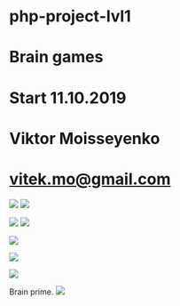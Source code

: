 # php-project-lvl1
# Brain games
# Start 11.10.2019
# Viktor Moisseyenko
# vitek.mo@gmail.com
<a href="https://codeclimate.com/github/vitek-mo/php-project-lvl1/maintainability"><img src="https://api.codeclimate.com/v1/badges/4183019995f4d16ee7f0/maintainability" /></a>
<a href="https://codeclimate.com/github/vitek-mo/php-project-lvl1/test_coverage"><img src="https://api.codeclimate.com/v1/badges/4183019995f4d16ee7f0/test_coverage" /></a>

<img src="https://travis-ci.org/vitek-mo/php-project-lvl1.svg?branch=master" />
<a href="https://asciinema.org/a/WugOisp8F9RU75oRvaxrpbjy1" target="_blank"><img src="https://asciinema.org/a/WugOisp8F9RU75oRvaxrpbjy1.svg" /></a>

<a href="https://asciinema.org/a/Pr9LPp7nrSqM7EKN6a8hpZxjc" target="_blank"><img src="https://asciinema.org/a/Pr9LPp7nrSqM7EKN6a8hpZxjc.svg" /></a>

<a href="https://asciinema.org/a/vhnio9AZwG0SlGpcU5ggmFSwv" target="_blank"><img src="https://asciinema.org/a/vhnio9AZwG0SlGpcU5ggmFSwv.svg" /></a>

<a href="https://asciinema.org/a/WT1tyz60zuBDjwtTZHqgnKAgX" target="_blank"><img src="https://asciinema.org/a/WT1tyz60zuBDjwtTZHqgnKAgX.svg" /></a>

Brain prime.
<a href="https://asciinema.org/a/kkytHLpj4czeZzCWQtaxRuM8Z" target="_blank"><img src="https://asciinema.org/a/kkytHLpj4czeZzCWQtaxRuM8Z.svg" /></a>
